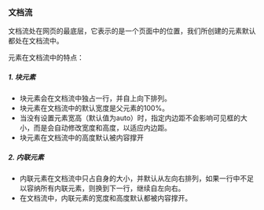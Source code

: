 ### 文档流
文档流处在网页的最底层，它表示的是一个页面中的位置，我们所创建的元素默认都处在文档流中。

元素在文档流中的特点：
##### 1. 块元素
- 块元素会在文档流中独占一行，并自上向下排列。
- 块元素在文档流中的默认宽度是父元素的100%。
- 当没有设置元素宽高（默认值为auto）时，指定内边距不会影响可见框的大小，而是会自动修改宽度和高度，以适应内边距。
- 块元素在文档流中的高度默认被内容撑开
##### 2. 内联元素
- 内联元素在文档流中只占自身的大小，并默认从左向右排列，如果一行中不足以容纳所有内联元素，则换到下一行，继续自左向右。
- 在文档流中，内联元素的宽度和高度默认都被内容撑开。